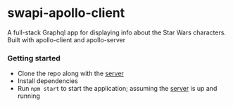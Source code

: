 # swapi-apollo-client
A full-stack Graphql app for displaying info about the Star Wars characters. Built with apollo-client and apollo-server

### Getting started
- Clone the repo along with the [server](https://github.com/ocranbillions/swapi-apollo-server)
- Install dependencies 
- Run `npm start` to start the application; assuming the [server](https://github.com/ocranbillions/swapi-apollo-server) is up and running
